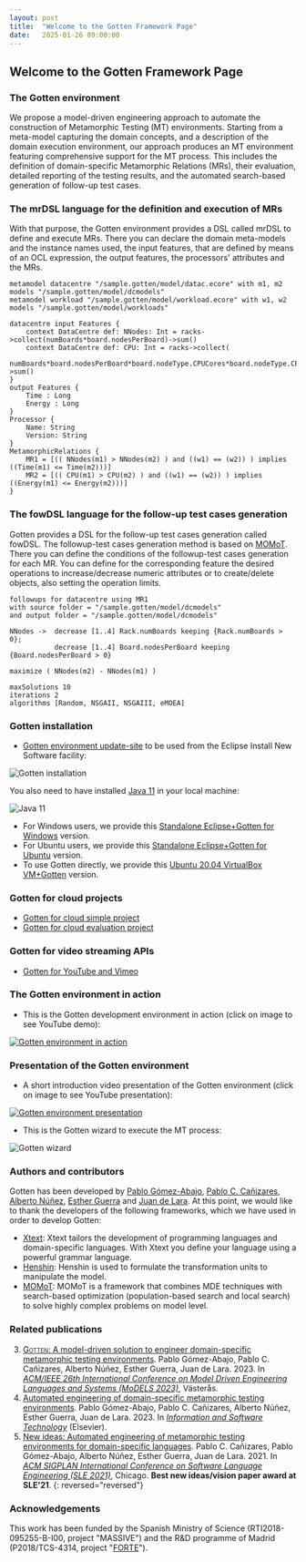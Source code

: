 ```yaml
---
layout: post
title:  "Welcome to the Gotten Framework Page"
date:   2025-01-26 09:00:00
---
```

## Welcome to the Gotten Framework Page

### The Gotten environment

We propose a model-driven engineering approach to automate the construction of Metamorphic Testing (MT) environments. Starting from a meta-model capturing the domain concepts, and a description of the domain execution environment, our approach produces an MT environment featuring comprehensive support for the MT process. This includes the definition of domain-specific Metamorphic Relations (MRs), their evaluation, detailed reporting of the testing results, and the automated search-based generation of follow-up test cases.

### The mrDSL language for the definition and execution of MRs

With that purpose, the Gotten environment provides a DSL called mrDSL to define and execute MRs. There you can declare the domain meta-models and the instance names used, the input features, that are defined by means of an OCL expression, the output features, the processors' attributes and the MRs. 

```
metamodel datacentre "/sample.gotten/model/datac.ecore" with m1, m2
models "/sample.gotten/model/dcmodels"
metamodel workload "/sample.gotten/model/workload.ecore" with w1, w2
models "/sample.gotten/model/workloads"

datacentre input Features {
	context DataCentre def: NNodes: Int = racks->collect(numBoards*board.nodesPerBoard)->sum()
	context DataCentre def: CPU: Int = racks->collect(
            numBoards*board.nodesPerBoard*board.nodeType.CPUCores*board.nodeType.CPUSpeed)->sum()
}
output Features {
	Time : Long
	Energy : Long
}
Processor {
	Name: String
	Version: String
}
MetamorphicRelations {
	MR1 = [(( NNodes(m1) > NNodes(m2) ) and ((w1) == (w2)) ) implies ((Time(m1) <= Time(m2)))]
	MR2 = [(( CPU(m1) > CPU(m2) ) and ((w1) == (w2)) ) implies ((Energy(m1) <= Energy(m2)))]
}

```

### The fowDSL language for the follow-up test cases generation

Gotten provides a DSL for the follow-up test cases generation called fowDSL. The followup-test cases generation method is based on [MOMoT](http://martin-fleck.github.io/momot/). There you can define the conditions of the followup-test cases generation for each MR. You can define for the corresponding feature the desired operations to increase/decrease numeric attributes or to create/delete objects, also setting the operation limits.

```
followups for datacentre using MR1
with source folder = "/sample.gotten/model/dcmodels"
and output folder = "/sample.gotten/model/dcmodels"

NNodes ->  decrease [1..4] Rack.numBoards keeping {Rack.numBoards > 0};
           decrease [1..4] Board.nodesPerBoard keeping {Board.nodesPerBoard > 0}

maximize ( NNodes(m2) - NNodes(m1) )

maxSolutions 10
iterations 2                               
algorithms [Random, NSGAII, NSGAIII, eMOEA]
```

### Gotten installation

- [Gotten environment update-site](https://g0tten.github.io/gotten/update-site) to be used from the Eclipse Install New Software facility:

![Gotten installation](https://raw.githubusercontent.com/g0tten/images/main/ide/gotten_update-site.png)

You also need to have installed [Java 11](https://www.oracle.com/es/java/technologies/javase/jdk11-archive-downloads.html) in your local machine: 

![Java 11](https://raw.githubusercontent.com/g0tten/images/main/ide/java11.png)

- For Windows users, we provide this [Standalone Eclipse+Gotten for Windows](https://www.dropbox.com/s/fcv7cjkhlvk5yah/eclipse.zip?dl=0) version.
- For Ubuntu users, we provide this [Standalone Eclipse+Gotten for Ubuntu](https://www.dropbox.com/s/t30w6kx1y41ik4d/eclipse.zip?dl=0) version.
- To use Gotten directly, we provide this [Ubuntu 20.04 VirtualBox VM+Gotten](https://www.dropbox.com/s/m4s7rjk1tywl8cf/Ubuntu-20.04.x64-Gotten.zip?dl=0) version.

### Gotten for cloud projects

- [Gotten for cloud simple project](https://github.com/g0tten/sample/zipball/main)
- [Gotten for cloud evaluation project](https://github.com/g0tten/evaluation/zipball/main)

### Gotten for video streaming APIs

- [Gotten for YouTube and Vimeo](https://github.com/g0tten/video/zipball/main)

### The Gotten environment in action

- This is the Gotten development environment in action (click on image to see YouTube demo):

[![Gotten environment in action](https://raw.githubusercontent.com/g0tten/images/main/ide/gotten_screenshot.png)](https://youtu.be/PVVtZCxcnNc)

### Presentation of the Gotten environment

- A short introduction video presentation of the Gotten environment (click on image to see YouTube presentation):

[![Gotten environment presentation](https://raw.githubusercontent.com/g0tten/images/main/ide/gotten_screenshot2.png)](https://youtu.be/DeuIW6V4LaQ)

- This is the Gotten wizard to execute the MT process:

![Gotten wizard](https://raw.githubusercontent.com/g0tten/images/main/ide/gotten_wizard.png)

### Authors and contributors

Gotten has been developed by [Pablo Gómez-Abajo](https://github.com/gomezabajo), [Pablo C. Cañizares](https://github.com/PabloCCanizares), [Alberto Núñez](https://github.com/albenune), [Esther Guerra](https://github.com/estherguerra) and [Juan de Lara](https://github.com/jdelara). At this point, we would like to thank the developers of the following frameworks, which we have used in order to develop Gotten:

- [Xtext](https://www.eclipse.org/Xtext/): Xtext tailors the development of programming languages and domain-specific languages. With Xtext you define your language using a powerful grammar language.
- [Henshin](https://www.eclipse.org/henshin/): Henshin is used to formulate the transformation units to manipulate the model.
- [MOMoT](http://martin-fleck.github.io/momot/): MOMoT is a framework that combines MDE techniques with search-based optimization (population-based search and local search) to solve highly complex problems on model level.

### Related publications

3. [<span style="font-variant:small-caps;">Gotten</span>: A model-driven solution to engineer domain-specific metamorphic testing environments](https://g0tten.github.io/gotten). Pablo Gómez-Abajo, Pablo C. Cañizares, Alberto Núñez, Esther Guerra, Juan de Lara. 2023. In [*ACM/IEEE 26th International Conference on Model Driven Engineering Languages and Systems (MoDELS 2023)*](https://conf.researchr.org/home/models-2023), Västerås.
2. [Automated engineering of domain-specific metamorphic testing environments](https://www.sciencedirect.com/science/article/pii/S0950584923000186). Pablo Gómez-Abajo, Pablo C. Cañizares, Alberto Núñez, Esther Guerra, Juan de Lara. 2023. In [*Information and Software Technology*](https://www.sciencedirect.com/journal/information-and-software-technology) (Elsevier).
1. [New ideas: Automated engineering of metamorphic testing environments for domain-specific languages](https://dl.acm.org/doi/10.1145/3486608.3486904). Pablo C. Cañizares, Pablo Gómez-Abajo, Alberto Núñez, Esther Guerra, Juan de Lara. 2021. In [*ACM SIGPLAN International Conference on Software Language Engineering (SLE 2021)*](https://conf.researchr.org/home/sle-2021?), Chicago. **Best new ideas/vision paper award at SLE'21**.
{: reversed="reversed"}

### Acknowledgements

This work has been funded by the Spanish Ministry of Science (RTI2018-095255-B-I00, project "MASSIVE") and the R&D programme of Madrid (P2018/TCS-4314, project "[FORTE](https://antares.sip.ucm.es/forte-cm/)").
